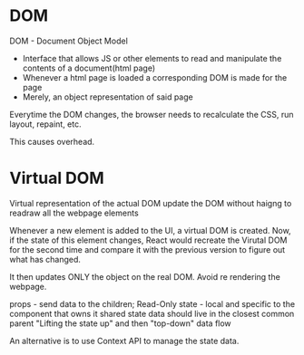 # DOM
DOM - Document Object Model
* Interface that allows JS or other elements to read and manipulate the contents
    of a document(html page)
* Whenever a html page is loaded a corresponding DOM is made for the page
* Merely, an object representation of said page

Everytime the DOM changes, the browser needs to recalculate the CSS, run layout, repaint, etc.

This causes overhead.

# Virtual DOM
Virtual representation of the actual DOM
update the DOM without haigng to readraw all the webpage elements

Whenever a new element is added to the UI, a virtual DOM is created.
Now, if the state of this element changes, React would recreate the Virutal DOM for the
second time and compare it with the previous version to figure out what has changed.

It then updates ONLY the object on the real DOM. Avoid re rendering the webpage.

props - send data to the children; Read-Only
state - local and specific to the component that owns it
shared state data should live in the closest common parent
"Lifting the state up" and then "top-down" data flow

An alternative is to use Context API to manage the state data.